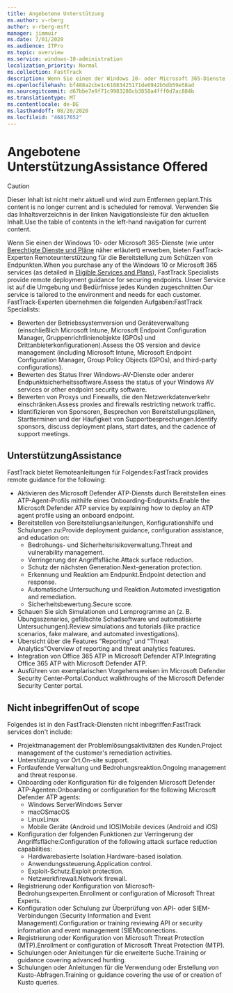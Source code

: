 ```yaml
---
title: Angebotene Unterstützung
ms.author: v-rberg
author: v-rberg-msft
manager: jimmuir
ms.date: 7/01/2020
ms.audience: ITPro
ms.topic: overview
ms.service: windows-10-administration
localization_priority: Normal
ms.collection: FastTrack
description: Wenn Sie einen der Windows 10- oder Microsoft 365-Dienste erwerben, bieten FastTrack-Experten Remoteunterstützung für die Bereitstellung zum Schützen von Endpunkten. Unser Service ist auf die Umgebung und Bedürfnisse jedes Kunden zugeschnitten.
ms.openlocfilehash: bf488a2cbe1c61083425171de6942b5db59e58ad
ms.sourcegitcommit: d67bbe7e9f71c9983280cb3858a4fff0d7ac884b
ms.translationtype: MT
ms.contentlocale: de-DE
ms.lasthandoff: 08/20/2020
ms.locfileid: "46817652"
---
```

# <a name="assistance-offered"></a><span data-ttu-id="de895-104">Angebotene Unterstützung</span><span class="sxs-lookup"><span data-stu-id="de895-104">Assistance Offered</span></span>  

> [!CAUTION]
> <span data-ttu-id="de895-105">Dieser Inhalt ist nicht mehr aktuell und wird zum Entfernen geplant.</span><span class="sxs-lookup"><span data-stu-id="de895-105">This content is no longer current and is scheduled for removal.</span></span> <span data-ttu-id="de895-106">Verwenden Sie das Inhaltsverzeichnis in der linken Navigationsleiste für den aktuellen Inhalt.</span><span class="sxs-lookup"><span data-stu-id="de895-106">Use the table of contents in the left-hand navigation for current content.</span></span>

<span data-ttu-id="de895-107">Wenn Sie einen der Windows 10- oder Microsoft 365-Dienste (wie unter [Berechtigte Dienste und Pläne](M365-eligible-services-and-plans.md) näher erläutert) erwerben, bieten FastTrack-Experten Remoteunterstützung für die Bereitstellung zum Schützen von Endpunkten.</span><span class="sxs-lookup"><span data-stu-id="de895-107">When you purchase any of the Windows 10 or Microsoft 365 services (as detailed in [Eligible Services and Plans](M365-eligible-services-and-plans.md)), FastTrack Specialists provide remote deployment guidance for securing endpoints.</span></span> <span data-ttu-id="de895-108">Unser Service ist auf die Umgebung und Bedürfnisse jedes Kunden zugeschnitten.</span><span class="sxs-lookup"><span data-stu-id="de895-108">Our service is tailored to the environment and needs for each customer.</span></span> <span data-ttu-id="de895-109">FastTrack-Experten übernehmen die folgenden Aufgaben:</span><span class="sxs-lookup"><span data-stu-id="de895-109">FastTrack Specialists:</span></span>
- <span data-ttu-id="de895-110">Bewerten der Betriebssystemversion und Geräteverwaltung (einschließlich Microsoft Intune, Microsoft Endpoint Configuration Manager, Gruppenrichtlinienobjekte (GPOs) und Drittanbieterkonfigurationen).</span><span class="sxs-lookup"><span data-stu-id="de895-110">Assess the OS version and device management (including Microsoft Intune, Microsoft Endpoint Configuration Manager, Group Policy Objects (GPOs), and third-party configurations).</span></span>
- <span data-ttu-id="de895-111">Bewerten des Status Ihrer Windows-AV-Dienste oder anderer Endpunktsicherheitssoftware.</span><span class="sxs-lookup"><span data-stu-id="de895-111">Assess the status of your Windows AV services or other endpoint security software.</span></span>
- <span data-ttu-id="de895-112">Bewerten von Proxys und Firewalls, die den Netzwerkdatenverkehr einschränken.</span><span class="sxs-lookup"><span data-stu-id="de895-112">Assess proxies and firewalls restricting network traffic.</span></span>
- <span data-ttu-id="de895-113">Identifizieren von Sponsoren, Besprechen von Bereitstellungsplänen, Startterminen und der Häufigkeit von Supportbesprechungen.</span><span class="sxs-lookup"><span data-stu-id="de895-113">Identify sponsors, discuss deployment plans, start dates, and the cadence of support meetings.</span></span>

## <a name="assistance"></a><span data-ttu-id="de895-114">Unterstützung</span><span class="sxs-lookup"><span data-stu-id="de895-114">Assistance</span></span>

<span data-ttu-id="de895-115">FastTrack bietet Remoteanleitungen für Folgendes:</span><span class="sxs-lookup"><span data-stu-id="de895-115">FastTrack provides remote guidance for the following:</span></span>
- <span data-ttu-id="de895-116">Aktivieren des Microsoft Defender ATP-Diensts durch Bereitstellen eines ATP-Agent-Profils mithilfe eines Onboarding-Endpunkts.</span><span class="sxs-lookup"><span data-stu-id="de895-116">Enable the Microsoft Defender ATP service by explaining how to deploy an ATP agent profile using an onboard endpoint.</span></span>
- <span data-ttu-id="de895-117">Bereitstellen von Bereitstellungsanleitungen, Konfigurationshilfe und Schulungen zu:</span><span class="sxs-lookup"><span data-stu-id="de895-117">Provide deployment guidance, configuration assistance, and education on:</span></span>
    - <span data-ttu-id="de895-118">Bedrohungs- und Sicherheitsrisikoverwaltung.</span><span class="sxs-lookup"><span data-stu-id="de895-118">Threat and vulnerability management.</span></span>
    - <span data-ttu-id="de895-119">Verringerung der Angriffsfläche.</span><span class="sxs-lookup"><span data-stu-id="de895-119">Attack surface reduction.</span></span>
    - <span data-ttu-id="de895-120">Schutz der nächsten Generation.</span><span class="sxs-lookup"><span data-stu-id="de895-120">Next-generation protection.</span></span>
    - <span data-ttu-id="de895-121">Erkennung und Reaktion am Endpunkt.</span><span class="sxs-lookup"><span data-stu-id="de895-121">Endpoint detection and response.</span></span>
    - <span data-ttu-id="de895-122">Automatische Untersuchung und Reaktion.</span><span class="sxs-lookup"><span data-stu-id="de895-122">Automated investigation and remediation.</span></span>
    - <span data-ttu-id="de895-123">Sicherheitsbewertung.</span><span class="sxs-lookup"><span data-stu-id="de895-123">Secure score.</span></span>
- <span data-ttu-id="de895-124">Schauen Sie sich Simulationen und Lernprogramme an (z. B. Übungsszenarios, gefälschte Schadsoftware und automatisierte Untersuchungen).</span><span class="sxs-lookup"><span data-stu-id="de895-124">Review simulations and tutorials (like practice scenarios, fake malware, and automated investigations).</span></span>
- <span data-ttu-id="de895-125">Übersicht über die Features "Reporting" und "Threat Analytics"</span><span class="sxs-lookup"><span data-stu-id="de895-125">Overview of reporting and threat analytics features.</span></span>
- <span data-ttu-id="de895-126">Integration von Office 365 ATP in Microsoft Defender ATP.</span><span class="sxs-lookup"><span data-stu-id="de895-126">Integrating Office 365 ATP with Microsoft Defender ATP.</span></span>
- <span data-ttu-id="de895-127">Ausführen von exemplarischen Vorgehensweisen im Microsoft Defender Security Center-Portal.</span><span class="sxs-lookup"><span data-stu-id="de895-127">Conduct walkthroughs of the Microsoft Defender Security Center portal.</span></span>

## <a name="out-of-scope"></a><span data-ttu-id="de895-128">Nicht inbegriffen</span><span class="sxs-lookup"><span data-stu-id="de895-128">Out of scope</span></span>

<span data-ttu-id="de895-129">Folgendes ist in den FastTrack-Diensten nicht inbegriffen:</span><span class="sxs-lookup"><span data-stu-id="de895-129">FastTrack services don't include:</span></span>
- <span data-ttu-id="de895-130">Projektmanagement der Problemlösungsaktivitäten des Kunden.</span><span class="sxs-lookup"><span data-stu-id="de895-130">Project management of the customer's remediation activities.</span></span>
- <span data-ttu-id="de895-131">Unterstützung vor Ort.</span><span class="sxs-lookup"><span data-stu-id="de895-131">On-site support.</span></span>
- <span data-ttu-id="de895-132">Fortlaufende Verwaltung und Bedrohungsreaktion.</span><span class="sxs-lookup"><span data-stu-id="de895-132">Ongoing management and threat response.</span></span>
- <span data-ttu-id="de895-133">Onboarding oder Konfiguration für die folgenden Microsoft Defender ATP-Agenten:</span><span class="sxs-lookup"><span data-stu-id="de895-133">Onboarding or configuration for the following Microsoft Defender ATP agents:</span></span>
   - <span data-ttu-id="de895-134">Windows Server</span><span class="sxs-lookup"><span data-stu-id="de895-134">Windows Server</span></span>
   - <span data-ttu-id="de895-135">macOS</span><span class="sxs-lookup"><span data-stu-id="de895-135">macOS</span></span>
   - <span data-ttu-id="de895-136">Linux</span><span class="sxs-lookup"><span data-stu-id="de895-136">Linux</span></span>
   - <span data-ttu-id="de895-137">Mobile Geräte (Android und IOS)</span><span class="sxs-lookup"><span data-stu-id="de895-137">Mobile devices (Android and iOS)</span></span>
- <span data-ttu-id="de895-138">Konfiguration der folgenden Funktionen zur Verringerung der Angriffsfläche:</span><span class="sxs-lookup"><span data-stu-id="de895-138">Configuration of the following attack surface reduction capabilities:</span></span>
    - <span data-ttu-id="de895-139">Hardwarebasierte Isolation.</span><span class="sxs-lookup"><span data-stu-id="de895-139">Hardware-based isolation.</span></span>
    - <span data-ttu-id="de895-140">Anwendungssteuerung.</span><span class="sxs-lookup"><span data-stu-id="de895-140">Application control.</span></span>
    - <span data-ttu-id="de895-141">Exploit-Schutz.</span><span class="sxs-lookup"><span data-stu-id="de895-141">Exploit protection.</span></span>
    - <span data-ttu-id="de895-142">Netzwerkfirewall.</span><span class="sxs-lookup"><span data-stu-id="de895-142">Network firewall.</span></span>
- <span data-ttu-id="de895-143">Registrierung oder Konfiguration von Microsoft-Bedrohungsexperten.</span><span class="sxs-lookup"><span data-stu-id="de895-143">Enrollment or configuration of Microsoft Threat Experts.</span></span>
- <span data-ttu-id="de895-144">Konfiguration oder Schulung zur Überprüfung von API- oder SIEM-Verbindungen (Security Information and Event Management).</span><span class="sxs-lookup"><span data-stu-id="de895-144">Configuration or training reviewing API or security information and event management (SIEM)connections.</span></span>
- <span data-ttu-id="de895-145">Registrierung oder Konfiguration von Microsoft Threat Protection (MTP).</span><span class="sxs-lookup"><span data-stu-id="de895-145">Enrollment or configuration of Microsoft Threat Protection (MTP).</span></span>
- <span data-ttu-id="de895-146">Schulungen oder Anleitungen für die erweiterte Suche.</span><span class="sxs-lookup"><span data-stu-id="de895-146">Training or guidance covering advanced hunting.</span></span>
- <span data-ttu-id="de895-147">Schulungen oder Anleitungen für die Verwendung oder Erstellung von Kusto-Abfragen.</span><span class="sxs-lookup"><span data-stu-id="de895-147">Training or guidance covering the use of or creation of Kusto queries.</span></span>
